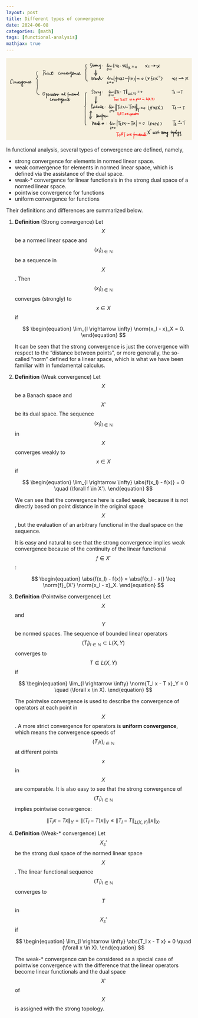 ```yaml
---
layout: post
title: Different types of convergence
date: 2024-06-08
categories: [math]
tags: [functional-analysis]
mathjax: true
---
```


![Summary of different types of convergence in functional analysis](/figures/2024-06-08-10-24-different-types-of-convergence.png)

In functional analysis, several types of convergence are defined, namely,

-   strong convergence for elements in normed linear space.
-   weak convergence for elements in normed linear space, which is defined via the assistance of the dual space.
-   weak-​\* convergence for linear functionals in the strong dual space of a normed linear space.
-   pointwise convergence for functions
-   uniform convergence for functions

Their definitions and differences are summarized below.

1.  **Definition** (Strong convergence) Let $$X$$ be a normed linear space and $$(x_l)_{l \in \mathbb{N}}$$ be a sequence in $$X$$. Then $$(x_l)_{l \in \mathbb{N}}$$ converges (strongly) to $$x \in X$$ if
    
    $$
    \begin{equation}
    \lim_{l \rightarrow \infty} \norm{x_l - x}_X = 0.
    \end{equation}
    $$
    
    It can be seen that the strong convergence is just the convergence with respect to the “distance between points”, or more generally, the so-called “norm” defined for a linear space, which is what we have been familiar with in fundamental calculus.

2.  **Definition** (Weak convergence) Let $$X$$ be a Banach space and $$X'$$ be its dual space. The sequence $$(x_l)_{l \in \mathbb{N}}$$ in $$X$$ converges weakly to $$x \in X$$ if
    
    $$
    \begin{equation}
    \lim_{l \rightarrow \infty} \abs{f(x_l) - f(x)} = 0 \quad (\forall f \in X').
    \end{equation}
    $$
    
    We can see that the convergence here is called **weak**, because it is not directly based on point distance in the original space $$X$$, but the evaluation of an arbitrary functional in the dual space on the sequence.
    
    It is easy and natural to see that the strong convergence implies weak convergence because of the continuity of the linear functional $$f \in X'$$:
    
    $$
    \begin{equation}
    \abs{f(x_l) - f(x)} = \abs{f(x_l - x)} \leq \norm{f}_{X'} \norm{x_l - x}_X.
    \end{equation}
    $$

3.  **Definition** (Pointwise convergence) Let $$X$$ and $$Y$$ be normed spaces. The sequence of bounded linear operators $$(T_l)_{l \in \mathbb{N}} \subset L(X, Y)$$ converges to $$T \in L(X, Y)$$ if
    
    $$
    \begin{equation}
    \lim_{l \rightarrow \infty} \norm{T_l x - T x}_Y = 0 \quad (\forall x \in X).
    \end{equation}
    $$
    
    The pointwise convergence is used to describe the convergence of operators at each point in $$X$$. A more strict convergence for operators is **uniform convergence**, which means the convergence speeds of $$(T_l x)_{l \in \mathbb{N}}$$ at different points $$x$$ in $$X$$ are comparable. It is also easy to see that the strong convergence of $$(T_l)_{l \in \mathbb{N}}$$ implies pointwise convergence:
    
    $$
    \begin{equation}
    \lVert T_lx - Tx \rVert_Y = \lVert (T_l - T)x \rVert_Y \leq \lVert T_l - T \rVert_{L(X,Y)} \lVert x \rVert_X.
    \end{equation}
    $$

4.  **Definition** (Weak-​\* convergence) Let $$X_s'$$ be the strong dual space of the normed linear space $$X$$. The linear functional sequence $$(T_l)_{l \in \mathbb{N}}$$ converges to $$T$$ in $$X_s'$$ if
    
    $$
    \begin{equation}
    \lim_{l \rightarrow \infty} \abs{T_l x - T x} = 0 \quad (\forall x \in X).
    \end{equation}
    $$
    
    The weak-​\* convergence can be considered as a special case of pointwise convergence with the difference that the linear operators become linear functionals and the dual space $$X'$$ of $$X$$ is assigned with the strong topology.
